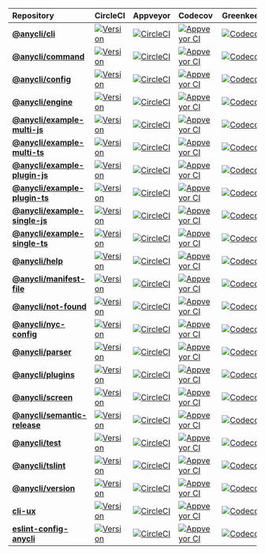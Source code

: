 | Repository | CircleCI | Appveyor | Codecov | Greenkeeper | Snyk | Downloads/week |
|:---------- |:-------- |:----------- |:------- |:----------- |:---- |:-------------- |
| **[@anycli/cli](https://github.com/anycli/cli)** | [![Version](https://img.shields.io/npm/v/@anycli/cli.svg)](https://npmjs.org/package/@anycli/cli) | [![CircleCI](https://circleci.com/gh/anycli/cli/tree/master.svg?style=svg)](https://circleci.com/gh/anycli/cli/tree/master) | [![Appveyor CI](https://ci.appveyor.com/api/projects/status/github/anycli/cli?branch=master&svg=true)](https://ci.appveyor.com/project/heroku/cli/branch/master) | [![Codecov](https://codecov.io/gh/anycli/cli/branch/master/graph/badge.svg)](https://codecov.io/gh/anycli/cli) | [![Greenkeeper](https://badges.greenkeeper.io/anycli/cli.svg)](https://greenkeeper.io/) | [![Known Vulnerabilities](https://snyk.io/test/npm/@anycli/cli/badge.svg)](https://snyk.io/test/npm/@anycli/cli) | [![Downloads/week](https://img.shields.io/npm/dw/@anycli/cli.svg)](https://npmjs.org/package/@anycli/cli) |
| **[@anycli/command](https://github.com/anycli/command)** | [![Version](https://img.shields.io/npm/v/@anycli/command.svg)](https://npmjs.org/package/@anycli/command) | [![CircleCI](https://circleci.com/gh/anycli/command/tree/master.svg?style=svg)](https://circleci.com/gh/anycli/command/tree/master) | [![Appveyor CI](https://ci.appveyor.com/api/projects/status/github/anycli/command?branch=master&svg=true)](https://ci.appveyor.com/project/heroku/command/branch/master) | [![Codecov](https://codecov.io/gh/anycli/command/branch/master/graph/badge.svg)](https://codecov.io/gh/anycli/command) | [![Greenkeeper](https://badges.greenkeeper.io/anycli/command.svg)](https://greenkeeper.io/) | [![Known Vulnerabilities](https://snyk.io/test/npm/@anycli/command/badge.svg)](https://snyk.io/test/npm/@anycli/command) | [![Downloads/week](https://img.shields.io/npm/dw/@anycli/command.svg)](https://npmjs.org/package/@anycli/command) |
| **[@anycli/config](https://github.com/anycli/config)** | [![Version](https://img.shields.io/npm/v/@anycli/config.svg)](https://npmjs.org/package/@anycli/config) | [![CircleCI](https://circleci.com/gh/anycli/config/tree/master.svg?style=svg)](https://circleci.com/gh/anycli/config/tree/master) | [![Appveyor CI](https://ci.appveyor.com/api/projects/status/github/anycli/config?branch=master&svg=true)](https://ci.appveyor.com/project/heroku/config/branch/master) | [![Codecov](https://codecov.io/gh/anycli/config/branch/master/graph/badge.svg)](https://codecov.io/gh/anycli/config) | [![Greenkeeper](https://badges.greenkeeper.io/anycli/config.svg)](https://greenkeeper.io/) | [![Known Vulnerabilities](https://snyk.io/test/npm/@anycli/config/badge.svg)](https://snyk.io/test/npm/@anycli/config) | [![Downloads/week](https://img.shields.io/npm/dw/@anycli/config.svg)](https://npmjs.org/package/@anycli/config) |
| **[@anycli/engine](https://github.com/anycli/engine)** | [![Version](https://img.shields.io/npm/v/@anycli/engine.svg)](https://npmjs.org/package/@anycli/engine) | [![CircleCI](https://circleci.com/gh/anycli/engine/tree/master.svg?style=svg)](https://circleci.com/gh/anycli/engine/tree/master) | [![Appveyor CI](https://ci.appveyor.com/api/projects/status/github/anycli/engine?branch=master&svg=true)](https://ci.appveyor.com/project/heroku/engine/branch/master) | [![Codecov](https://codecov.io/gh/anycli/engine/branch/master/graph/badge.svg)](https://codecov.io/gh/anycli/engine) | [![Greenkeeper](https://badges.greenkeeper.io/anycli/engine.svg)](https://greenkeeper.io/) | [![Known Vulnerabilities](https://snyk.io/test/npm/@anycli/engine/badge.svg)](https://snyk.io/test/npm/@anycli/engine) | [![Downloads/week](https://img.shields.io/npm/dw/@anycli/engine.svg)](https://npmjs.org/package/@anycli/engine) |
| **[@anycli/example-multi-js](https://github.com/anycli/example-multi-js)** | [![Version](https://img.shields.io/npm/v/@anycli/example-multi-js.svg)](https://npmjs.org/package/@anycli/example-multi-js) | [![CircleCI](https://circleci.com/gh/anycli/example-multi-js/tree/master.svg?style=svg)](https://circleci.com/gh/anycli/example-multi-js/tree/master) | [![Appveyor CI](https://ci.appveyor.com/api/projects/status/github/anycli/example-multi-js?branch=master&svg=true)](https://ci.appveyor.com/project/heroku/example-multi-js/branch/master) | [![Codecov](https://codecov.io/gh/anycli/example-multi-js/branch/master/graph/badge.svg)](https://codecov.io/gh/anycli/example-multi-js) | [![Greenkeeper](https://badges.greenkeeper.io/anycli/example-multi-js.svg)](https://greenkeeper.io/) | [![Known Vulnerabilities](https://snyk.io/test/npm/@anycli/example-multi-js/badge.svg)](https://snyk.io/test/npm/@anycli/example-multi-js) | [![Downloads/week](https://img.shields.io/npm/dw/@anycli/example-multi-js.svg)](https://npmjs.org/package/@anycli/example-multi-js) |
| **[@anycli/example-multi-ts](https://github.com/anycli/example-multi-ts)** | [![Version](https://img.shields.io/npm/v/@anycli/example-multi-ts.svg)](https://npmjs.org/package/@anycli/example-multi-ts) | [![CircleCI](https://circleci.com/gh/anycli/example-multi-ts/tree/master.svg?style=svg)](https://circleci.com/gh/anycli/example-multi-ts/tree/master) | [![Appveyor CI](https://ci.appveyor.com/api/projects/status/github/anycli/example-multi-ts?branch=master&svg=true)](https://ci.appveyor.com/project/heroku/example-multi-ts/branch/master) | [![Codecov](https://codecov.io/gh/anycli/example-multi-ts/branch/master/graph/badge.svg)](https://codecov.io/gh/anycli/example-multi-ts) | [![Greenkeeper](https://badges.greenkeeper.io/anycli/example-multi-ts.svg)](https://greenkeeper.io/) | [![Known Vulnerabilities](https://snyk.io/test/npm/@anycli/example-multi-ts/badge.svg)](https://snyk.io/test/npm/@anycli/example-multi-ts) | [![Downloads/week](https://img.shields.io/npm/dw/@anycli/example-multi-ts.svg)](https://npmjs.org/package/@anycli/example-multi-ts) |
| **[@anycli/example-plugin-js](https://github.com/anycli/example-plugin-js)** | [![Version](https://img.shields.io/npm/v/@anycli/example-plugin-js.svg)](https://npmjs.org/package/@anycli/example-plugin-js) | [![CircleCI](https://circleci.com/gh/anycli/example-plugin-js/tree/master.svg?style=svg)](https://circleci.com/gh/anycli/example-plugin-js/tree/master) | [![Appveyor CI](https://ci.appveyor.com/api/projects/status/github/anycli/example-plugin-js?branch=master&svg=true)](https://ci.appveyor.com/project/heroku/example-plugin-js/branch/master) | [![Codecov](https://codecov.io/gh/anycli/example-plugin-js/branch/master/graph/badge.svg)](https://codecov.io/gh/anycli/example-plugin-js) | [![Greenkeeper](https://badges.greenkeeper.io/anycli/example-plugin-js.svg)](https://greenkeeper.io/) | [![Known Vulnerabilities](https://snyk.io/test/npm/@anycli/example-plugin-js/badge.svg)](https://snyk.io/test/npm/@anycli/example-plugin-js) | [![Downloads/week](https://img.shields.io/npm/dw/@anycli/example-plugin-js.svg)](https://npmjs.org/package/@anycli/example-plugin-js) |
| **[@anycli/example-plugin-ts](https://github.com/anycli/example-plugin-ts)** | [![Version](https://img.shields.io/npm/v/@anycli/example-plugin-ts.svg)](https://npmjs.org/package/@anycli/example-plugin-ts) | [![CircleCI](https://circleci.com/gh/anycli/example-plugin-ts/tree/master.svg?style=svg)](https://circleci.com/gh/anycli/example-plugin-ts/tree/master) | [![Appveyor CI](https://ci.appveyor.com/api/projects/status/github/anycli/example-plugin-ts?branch=master&svg=true)](https://ci.appveyor.com/project/heroku/example-plugin-ts/branch/master) | [![Codecov](https://codecov.io/gh/anycli/example-plugin-ts/branch/master/graph/badge.svg)](https://codecov.io/gh/anycli/example-plugin-ts) | [![Greenkeeper](https://badges.greenkeeper.io/anycli/example-plugin-ts.svg)](https://greenkeeper.io/) | [![Known Vulnerabilities](https://snyk.io/test/npm/@anycli/example-plugin-ts/badge.svg)](https://snyk.io/test/npm/@anycli/example-plugin-ts) | [![Downloads/week](https://img.shields.io/npm/dw/@anycli/example-plugin-ts.svg)](https://npmjs.org/package/@anycli/example-plugin-ts) |
| **[@anycli/example-single-js](https://github.com/anycli/example-single-js)** | [![Version](https://img.shields.io/npm/v/@anycli/example-single-js.svg)](https://npmjs.org/package/@anycli/example-single-js) | [![CircleCI](https://circleci.com/gh/anycli/example-single-js/tree/master.svg?style=svg)](https://circleci.com/gh/anycli/example-single-js/tree/master) | [![Appveyor CI](https://ci.appveyor.com/api/projects/status/github/anycli/example-single-js?branch=master&svg=true)](https://ci.appveyor.com/project/heroku/example-single-js/branch/master) | [![Codecov](https://codecov.io/gh/anycli/example-single-js/branch/master/graph/badge.svg)](https://codecov.io/gh/anycli/example-single-js) | [![Greenkeeper](https://badges.greenkeeper.io/anycli/example-single-js.svg)](https://greenkeeper.io/) | [![Known Vulnerabilities](https://snyk.io/test/npm/@anycli/example-single-js/badge.svg)](https://snyk.io/test/npm/@anycli/example-single-js) | [![Downloads/week](https://img.shields.io/npm/dw/@anycli/example-single-js.svg)](https://npmjs.org/package/@anycli/example-single-js) |
| **[@anycli/example-single-ts](https://github.com/anycli/example-single-ts)** | [![Version](https://img.shields.io/npm/v/@anycli/example-single-ts.svg)](https://npmjs.org/package/@anycli/example-single-ts) | [![CircleCI](https://circleci.com/gh/anycli/example-single-ts/tree/master.svg?style=svg)](https://circleci.com/gh/anycli/example-single-ts/tree/master) | [![Appveyor CI](https://ci.appveyor.com/api/projects/status/github/anycli/example-single-ts?branch=master&svg=true)](https://ci.appveyor.com/project/heroku/example-single-ts/branch/master) | [![Codecov](https://codecov.io/gh/anycli/example-single-ts/branch/master/graph/badge.svg)](https://codecov.io/gh/anycli/example-single-ts) | [![Greenkeeper](https://badges.greenkeeper.io/anycli/example-single-ts.svg)](https://greenkeeper.io/) | [![Known Vulnerabilities](https://snyk.io/test/npm/@anycli/example-single-ts/badge.svg)](https://snyk.io/test/npm/@anycli/example-single-ts) | [![Downloads/week](https://img.shields.io/npm/dw/@anycli/example-single-ts.svg)](https://npmjs.org/package/@anycli/example-single-ts) |
| **[@anycli/help](https://github.com/anycli/help)** | [![Version](https://img.shields.io/npm/v/@anycli/help.svg)](https://npmjs.org/package/@anycli/help) | [![CircleCI](https://circleci.com/gh/anycli/help/tree/master.svg?style=svg)](https://circleci.com/gh/anycli/help/tree/master) | [![Appveyor CI](https://ci.appveyor.com/api/projects/status/github/anycli/help?branch=master&svg=true)](https://ci.appveyor.com/project/heroku/help/branch/master) | [![Codecov](https://codecov.io/gh/anycli/help/branch/master/graph/badge.svg)](https://codecov.io/gh/anycli/help) | [![Greenkeeper](https://badges.greenkeeper.io/anycli/help.svg)](https://greenkeeper.io/) | [![Known Vulnerabilities](https://snyk.io/test/npm/@anycli/help/badge.svg)](https://snyk.io/test/npm/@anycli/help) | [![Downloads/week](https://img.shields.io/npm/dw/@anycli/help.svg)](https://npmjs.org/package/@anycli/help) |
| **[@anycli/manifest-file](https://github.com/anycli/manifest-file)** | [![Version](https://img.shields.io/npm/v/@anycli/manifest-file.svg)](https://npmjs.org/package/@anycli/manifest-file) | [![CircleCI](https://circleci.com/gh/anycli/manifest-file/tree/master.svg?style=svg)](https://circleci.com/gh/anycli/manifest-file/tree/master) | [![Appveyor CI](https://ci.appveyor.com/api/projects/status/github/anycli/manifest-file?branch=master&svg=true)](https://ci.appveyor.com/project/heroku/manifest-file/branch/master) | [![Codecov](https://codecov.io/gh/anycli/manifest-file/branch/master/graph/badge.svg)](https://codecov.io/gh/anycli/manifest-file) | [![Greenkeeper](https://badges.greenkeeper.io/anycli/manifest-file.svg)](https://greenkeeper.io/) | [![Known Vulnerabilities](https://snyk.io/test/npm/@anycli/manifest-file/badge.svg)](https://snyk.io/test/npm/@anycli/manifest-file) | [![Downloads/week](https://img.shields.io/npm/dw/@anycli/manifest-file.svg)](https://npmjs.org/package/@anycli/manifest-file) |
| **[@anycli/not-found](https://github.com/anycli/not-found)** | [![Version](https://img.shields.io/npm/v/@anycli/not-found.svg)](https://npmjs.org/package/@anycli/not-found) | [![CircleCI](https://circleci.com/gh/anycli/not-found/tree/master.svg?style=svg)](https://circleci.com/gh/anycli/not-found/tree/master) | [![Appveyor CI](https://ci.appveyor.com/api/projects/status/github/anycli/not-found?branch=master&svg=true)](https://ci.appveyor.com/project/heroku/not-found/branch/master) | [![Codecov](https://codecov.io/gh/anycli/not-found/branch/master/graph/badge.svg)](https://codecov.io/gh/anycli/not-found) | [![Greenkeeper](https://badges.greenkeeper.io/anycli/not-found.svg)](https://greenkeeper.io/) | [![Known Vulnerabilities](https://snyk.io/test/npm/@anycli/not-found/badge.svg)](https://snyk.io/test/npm/@anycli/not-found) | [![Downloads/week](https://img.shields.io/npm/dw/@anycli/not-found.svg)](https://npmjs.org/package/@anycli/not-found) |
| **[@anycli/nyc-config](https://github.com/anycli/nyc-config)** | [![Version](https://img.shields.io/npm/v/@anycli/nyc-config.svg)](https://npmjs.org/package/@anycli/nyc-config) | [![CircleCI](https://circleci.com/gh/anycli/nyc-config/tree/master.svg?style=svg)](https://circleci.com/gh/anycli/nyc-config/tree/master) | [![Appveyor CI](https://ci.appveyor.com/api/projects/status/github/anycli/nyc-config?branch=master&svg=true)](https://ci.appveyor.com/project/heroku/nyc-config/branch/master) | [![Codecov](https://codecov.io/gh/anycli/nyc-config/branch/master/graph/badge.svg)](https://codecov.io/gh/anycli/nyc-config) | [![Greenkeeper](https://badges.greenkeeper.io/anycli/nyc-config.svg)](https://greenkeeper.io/) | [![Known Vulnerabilities](https://snyk.io/test/npm/@anycli/nyc-config/badge.svg)](https://snyk.io/test/npm/@anycli/nyc-config) | [![Downloads/week](https://img.shields.io/npm/dw/@anycli/nyc-config.svg)](https://npmjs.org/package/@anycli/nyc-config) |
| **[@anycli/parser](https://github.com/anycli/parser)** | [![Version](https://img.shields.io/npm/v/@anycli/parser.svg)](https://npmjs.org/package/@anycli/parser) | [![CircleCI](https://circleci.com/gh/anycli/parser/tree/master.svg?style=svg)](https://circleci.com/gh/anycli/parser/tree/master) | [![Appveyor CI](https://ci.appveyor.com/api/projects/status/github/anycli/parser?branch=master&svg=true)](https://ci.appveyor.com/project/heroku/parser/branch/master) | [![Codecov](https://codecov.io/gh/anycli/parser/branch/master/graph/badge.svg)](https://codecov.io/gh/anycli/parser) | [![Greenkeeper](https://badges.greenkeeper.io/anycli/parser.svg)](https://greenkeeper.io/) | [![Known Vulnerabilities](https://snyk.io/test/npm/@anycli/parser/badge.svg)](https://snyk.io/test/npm/@anycli/parser) | [![Downloads/week](https://img.shields.io/npm/dw/@anycli/parser.svg)](https://npmjs.org/package/@anycli/parser) |
| **[@anycli/plugins](https://github.com/anycli/plugins)** | [![Version](https://img.shields.io/npm/v/@anycli/plugins.svg)](https://npmjs.org/package/@anycli/plugins) | [![CircleCI](https://circleci.com/gh/anycli/plugins/tree/master.svg?style=svg)](https://circleci.com/gh/anycli/plugins/tree/master) | [![Appveyor CI](https://ci.appveyor.com/api/projects/status/github/anycli/plugins?branch=master&svg=true)](https://ci.appveyor.com/project/heroku/plugins/branch/master) | [![Codecov](https://codecov.io/gh/anycli/plugins/branch/master/graph/badge.svg)](https://codecov.io/gh/anycli/plugins) | [![Greenkeeper](https://badges.greenkeeper.io/anycli/plugins.svg)](https://greenkeeper.io/) | [![Known Vulnerabilities](https://snyk.io/test/npm/@anycli/plugins/badge.svg)](https://snyk.io/test/npm/@anycli/plugins) | [![Downloads/week](https://img.shields.io/npm/dw/@anycli/plugins.svg)](https://npmjs.org/package/@anycli/plugins) |
| **[@anycli/screen](https://github.com/anycli/screen)** | [![Version](https://img.shields.io/npm/v/@anycli/screen.svg)](https://npmjs.org/package/@anycli/screen) | [![CircleCI](https://circleci.com/gh/anycli/screen/tree/master.svg?style=svg)](https://circleci.com/gh/anycli/screen/tree/master) | [![Appveyor CI](https://ci.appveyor.com/api/projects/status/github/anycli/screen?branch=master&svg=true)](https://ci.appveyor.com/project/heroku/screen/branch/master) | [![Codecov](https://codecov.io/gh/anycli/screen/branch/master/graph/badge.svg)](https://codecov.io/gh/anycli/screen) | [![Greenkeeper](https://badges.greenkeeper.io/anycli/screen.svg)](https://greenkeeper.io/) | [![Known Vulnerabilities](https://snyk.io/test/npm/@anycli/screen/badge.svg)](https://snyk.io/test/npm/@anycli/screen) | [![Downloads/week](https://img.shields.io/npm/dw/@anycli/screen.svg)](https://npmjs.org/package/@anycli/screen) |
| **[@anycli/semantic-release](https://github.com/anycli/semantic-release)** | [![Version](https://img.shields.io/npm/v/@anycli/semantic-release.svg)](https://npmjs.org/package/@anycli/semantic-release) | [![CircleCI](https://circleci.com/gh/anycli/semantic-release/tree/master.svg?style=svg)](https://circleci.com/gh/anycli/semantic-release/tree/master) | [![Appveyor CI](https://ci.appveyor.com/api/projects/status/github/anycli/semantic-release?branch=master&svg=true)](https://ci.appveyor.com/project/heroku/semantic-release/branch/master) | [![Codecov](https://codecov.io/gh/anycli/semantic-release/branch/master/graph/badge.svg)](https://codecov.io/gh/anycli/semantic-release) | [![Greenkeeper](https://badges.greenkeeper.io/anycli/semantic-release.svg)](https://greenkeeper.io/) | [![Known Vulnerabilities](https://snyk.io/test/npm/@anycli/semantic-release/badge.svg)](https://snyk.io/test/npm/@anycli/semantic-release) | [![Downloads/week](https://img.shields.io/npm/dw/@anycli/semantic-release.svg)](https://npmjs.org/package/@anycli/semantic-release) |
| **[@anycli/test](https://github.com/anycli/test)** | [![Version](https://img.shields.io/npm/v/@anycli/test.svg)](https://npmjs.org/package/@anycli/test) | [![CircleCI](https://circleci.com/gh/anycli/test/tree/master.svg?style=svg)](https://circleci.com/gh/anycli/test/tree/master) | [![Appveyor CI](https://ci.appveyor.com/api/projects/status/github/anycli/test?branch=master&svg=true)](https://ci.appveyor.com/project/heroku/test/branch/master) | [![Codecov](https://codecov.io/gh/anycli/test/branch/master/graph/badge.svg)](https://codecov.io/gh/anycli/test) | [![Greenkeeper](https://badges.greenkeeper.io/anycli/test.svg)](https://greenkeeper.io/) | [![Known Vulnerabilities](https://snyk.io/test/npm/@anycli/test/badge.svg)](https://snyk.io/test/npm/@anycli/test) | [![Downloads/week](https://img.shields.io/npm/dw/@anycli/test.svg)](https://npmjs.org/package/@anycli/test) |
| **[@anycli/tslint](https://github.com/anycli/tslint)** | [![Version](https://img.shields.io/npm/v/@anycli/tslint.svg)](https://npmjs.org/package/@anycli/tslint) | [![CircleCI](https://circleci.com/gh/anycli/tslint/tree/master.svg?style=svg)](https://circleci.com/gh/anycli/tslint/tree/master) | [![Appveyor CI](https://ci.appveyor.com/api/projects/status/github/anycli/tslint?branch=master&svg=true)](https://ci.appveyor.com/project/heroku/tslint/branch/master) | [![Codecov](https://codecov.io/gh/anycli/tslint/branch/master/graph/badge.svg)](https://codecov.io/gh/anycli/tslint) | [![Greenkeeper](https://badges.greenkeeper.io/anycli/tslint.svg)](https://greenkeeper.io/) | [![Known Vulnerabilities](https://snyk.io/test/npm/@anycli/tslint/badge.svg)](https://snyk.io/test/npm/@anycli/tslint) | [![Downloads/week](https://img.shields.io/npm/dw/@anycli/tslint.svg)](https://npmjs.org/package/@anycli/tslint) |
| **[@anycli/version](https://github.com/anycli/version)** | [![Version](https://img.shields.io/npm/v/@anycli/version.svg)](https://npmjs.org/package/@anycli/version) | [![CircleCI](https://circleci.com/gh/anycli/version/tree/master.svg?style=svg)](https://circleci.com/gh/anycli/version/tree/master) | [![Appveyor CI](https://ci.appveyor.com/api/projects/status/github/anycli/version?branch=master&svg=true)](https://ci.appveyor.com/project/heroku/version/branch/master) | [![Codecov](https://codecov.io/gh/anycli/version/branch/master/graph/badge.svg)](https://codecov.io/gh/anycli/version) | [![Greenkeeper](https://badges.greenkeeper.io/anycli/version.svg)](https://greenkeeper.io/) | [![Known Vulnerabilities](https://snyk.io/test/npm/@anycli/version/badge.svg)](https://snyk.io/test/npm/@anycli/version) | [![Downloads/week](https://img.shields.io/npm/dw/@anycli/version.svg)](https://npmjs.org/package/@anycli/version) |
| **[cli-ux](https://github.com/anycli/cli-ux)** | [![Version](https://img.shields.io/npm/v/cli-ux.svg)](https://npmjs.org/package/cli-ux) | [![CircleCI](https://circleci.com/gh/anycli/cli-ux/tree/master.svg?style=svg)](https://circleci.com/gh/anycli/cli-ux/tree/master) | [![Appveyor CI](https://ci.appveyor.com/api/projects/status/github/anycli/cli-ux?branch=master&svg=true)](https://ci.appveyor.com/project/heroku/cli-ux/branch/master) | [![Codecov](https://codecov.io/gh/anycli/cli-ux/branch/master/graph/badge.svg)](https://codecov.io/gh/anycli/cli-ux) | [![Greenkeeper](https://badges.greenkeeper.io/anycli/cli-ux.svg)](https://greenkeeper.io/) | [![Known Vulnerabilities](https://snyk.io/test/npm/cli-ux/badge.svg)](https://snyk.io/test/npm/cli-ux) | [![Downloads/week](https://img.shields.io/npm/dw/cli-ux.svg)](https://npmjs.org/package/cli-ux) |
| **[eslint-config-anycli](https://github.com/anycli/eslint-config-anycli)** | [![Version](https://img.shields.io/npm/v/eslint-config-anycli.svg)](https://npmjs.org/package/eslint-config-anycli) | [![CircleCI](https://circleci.com/gh/anycli/eslint-config-anycli/tree/master.svg?style=svg)](https://circleci.com/gh/anycli/eslint-config-anycli/tree/master) | [![Appveyor CI](https://ci.appveyor.com/api/projects/status/github/anycli/eslint-config-anycli?branch=master&svg=true)](https://ci.appveyor.com/project/heroku/eslint-config-anycli/branch/master) | [![Codecov](https://codecov.io/gh/anycli/eslint-config-anycli/branch/master/graph/badge.svg)](https://codecov.io/gh/anycli/eslint-config-anycli) | [![Greenkeeper](https://badges.greenkeeper.io/anycli/eslint-config-anycli.svg)](https://greenkeeper.io/) | [![Known Vulnerabilities](https://snyk.io/test/npm/eslint-config-anycli/badge.svg)](https://snyk.io/test/npm/eslint-config-anycli) | [![Downloads/week](https://img.shields.io/npm/dw/eslint-config-anycli.svg)](https://npmjs.org/package/eslint-config-anycli) |